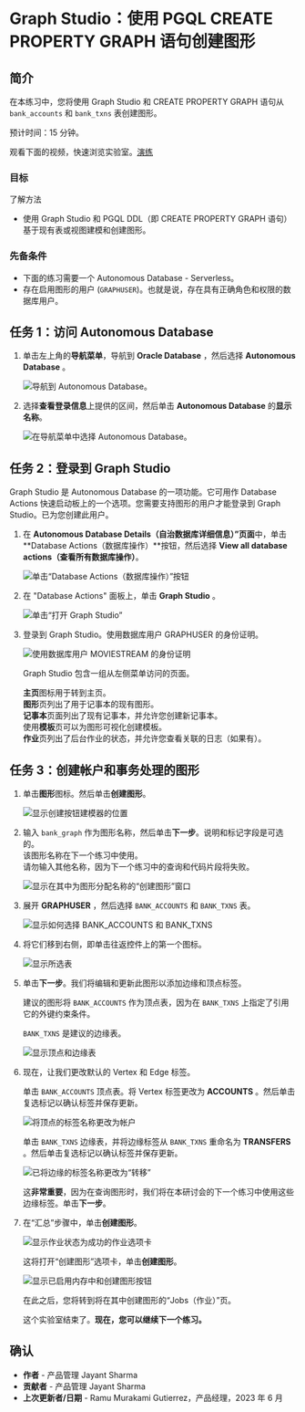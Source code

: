# Graph Studio：使用 PGQL CREATE PROPERTY GRAPH 语句创建图形

## 简介

在本练习中，您将使用 Graph Studio 和 CREATE PROPERTY GRAPH 语句从 `bank_accounts` 和 `bank_txns` 表创建图形。

预计时间：15 分钟。

观看下面的视频，快速浏览实验室。[演练](videohub:1_jguolqf3)

### 目标

了解方法

*   使用 Graph Studio 和 PGQL DDL（即 CREATE PROPERTY GRAPH 语句）基于现有表或视图建模和创建图形。

### 先备条件

*   下面的练习需要一个 Autonomous Database - Serverless。
*   存在启用图形的用户 (`GRAPHUSER`)。也就是说，存在具有正确角色和权限的数据库用户。

## 任务 1：访问 Autonomous Database

1.  单击左上角的**导航菜单**，导航到 **Oracle Database** ，然后选择 **Autonomous Database** 。
    
    ![导航到 Autonomous Database。](images/navigation-menu.png " ")
    
2.  选择**查看登录信息**上提供的区间，然后单击 **Autonomous Database** 的**显示名称**。
    
    ![在导航菜单中选择 Autonomous Database。](images/select-autonomous-database.png " ")
    

## 任务 2：登录到 Graph Studio

Graph Studio 是 Autonomous Database 的一项功能。它可用作 Database Actions 快速启动板上的一个选项。您需要支持图形的用户才能登录到 Graph Studio。已为您创建此用户。

1.  在 **Autonomous Database Details（自治数据库详细信息）”页面**中，单击 **Database Actions（数据库操作）**按钮，然后选择 **View all database actions（查看所有数据库操作）**。
    
    ![单击“Database Actions（数据库操作）”按钮](images/click-database-actions.png " ")
    
2.  在 "Database Actions" 面板上，单击 **Graph Studio** 。
    
    ![单击“打开 Graph Studio”](images/graphstudiofixed.png " ")
    
3.  登录到 Graph Studio。使用数据库用户 GRAPHUSER 的身份证明。
    
    ![使用数据库用户 MOVIESTREAM 的身份证明](images/graph-login.png " ")
    
    Graph Studio 包含一组从左侧菜单访问的页面。
    
    **主页**图标用于转到主页。  
    **图形**页列出了用于记事本的现有图形。  
    **记事本**页面列出了现有记事本，并允许您创建新记事本。  
    使用**模板**页可以为图形可视化创建模板。  
    **作业**页列出了后台作业的状态，并允许您查看关联的日志（如果有）。  
    

## 任务 3：创建帐户和事务处理的图形

1.  单击**图形**图标。然后单击**创建图形**。
    
    ![显示创建按钮建模器的位置](images/graph-create-button.png " ")
    
2.  输入 `bank_graph` 作为图形名称，然后单击**下一步**。说明和标记字段是可选的。  
    该图形名称在下一个练习中使用。  
    请勿输入其他名称，因为下一个练习中的查询和代码片段将失败。
    
    ![显示在其中为图形分配名称的“创建图形”窗口](./images/create-graph-dialog.png " ")
    
3.  展开 **GRAPHUSER** ，然后选择 `BANK_ACCOUNTS` 和 `BANK_TXNS` 表。
    
    ![显示如何选择 BANK_ACCOUNTS 和 BANK_TXNS](./images/select-tables.png " ")
    
4.  将它们移到右侧，即单击往返控件上的第一个图标。
    
    ![显示所选表](./images/selected-tables.png " ")
    
5.  单击**下一步**。我们将编辑和更新此图形以添加边缘和顶点标签。
    
    建议的图形将 `BANK_ACCOUNTS` 作为顶点表，因为在 `BANK_TXNS` 上指定了引用它的外键约束条件。
    
    `BANK_TXNS` 是建议的边缘表。
    
    ![显示顶点和边缘表](./images/create-graph-suggested-model.png " ")
    
6.  现在，让我们更改默认的 Vertex 和 Edge 标签。
    
    单击 `BANK_ACCOUNTS` 顶点表。将 Vertex 标签更改为 **ACCOUNTS** 。然后单击复选标记以确认标签并保存更新。
    
    ![将顶点的标签名称更改为帐户](images/edit-accounts-vertex-label.png " ")
    
    单击 `BANK_TXNS` 边缘表，并将边缘标签从 `BANK_TXNS` 重命名为 **TRANSFERS** 。然后单击复选标记以确认标签并保存更新。
    
    ![已将边缘的标签名称更改为“转移”](images/edit-edge-label.png " ")
    
    这**非常重要**，因为在查询图形时，我们将在本研讨会的下一个练习中使用这些边缘标签。单击**下一步**。
    

7.  在“汇总”步骤中，单击**创建图形**。
    
    ![显示作业状态为成功的作业选项卡](./images/jobs-create-graph.png " ")
    
    这将打开“创建图形”选项卡，单击**创建图形**。
    
    ![显示已启用内存中和创建图形按钮](./images/create-graph-in-memory.png " ")
    
    在此之后，您将转到将在其中创建图形的“Jobs（作业）”页。
    
    这个实验室结束了。**现在，您可以继续下一个练习。**
    

## 确认

*   **作者** - 产品管理 Jayant Sharma
*   **贡献者** - 产品管理 Jayant Sharma
*   **上次更新者/日期** - Ramu Murakami Gutierrez，产品经理，2023 年 6 月